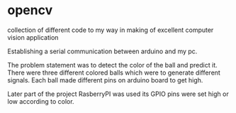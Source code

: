 # opencv
collection of different code to my way in making of excellent computer vision application

Establishing a serial communication between arduino and my pc.

The problem statement was to detect the color of the ball and predict it. There were three different colored balls which were to generate different signals. Each ball made different pins on arduino board to get high. 

Later part of the project RasberryPI was used its GPIO pins were set high or low according to color.


